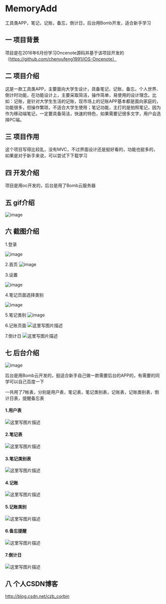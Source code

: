 # MemoryAdd
工具类APP，笔记，记账，备忘，倒计日，后台用Bomb开发，适合新手学习

## 一 项目背景
项目是在2016年6月份学习Oncenote源码并基于该项目开发的
（https://github.com/chenyufeng1991/iOS-Oncenote）

## 二 项目介绍
这是一款工具类APP，主要面向大学生设计，具备笔记，记账，备忘，个人世界、倒计时功能，在功能设计上，主要采取简洁，操作简单，易使用的设计理念。比如：记账，是针对大学生生活的记账，现市场上的记账APP基本都是面向家庭的，功能很多，但操作繁琐，不适合大学生使用；笔记功能，主打的是拍照笔记，因为作为移动端笔记，一定要具备简洁，快速的特色，如果需要记很多文字，用户会选择PC端。

## 三 项目作用
这个项目写得比较乱，没有MVC，不过界面设计还是挺好看的，功能也挺多的，如果是对于新手来说，可以尝试下下载学习 

## 四 开发介绍
项目是用oc开发的，后台是用了Bomb云服务器

## 五 gif介绍
![image](https://github.com/ChenZeBin/pushNeed/blob/master/gif/memoryGif.gif?raw=true)   

## 六 截图介绍
1.登录

![image](https://github.com/ChenZeBin/pushNeed/blob/master/%E5%9B%BE%E7%89%87/%E7%99%BB%E5%BD%95.png?raw=true)

2.首页
![image](https://github.com/ChenZeBin/pushNeed/blob/master/%E5%9B%BE%E7%89%87/%E9%A6%96%E9%A1%B5.png?raw=true)

3.设置

![image](https://github.com/ChenZeBin/pushNeed/blob/master/%E5%9B%BE%E7%89%87/%E8%AE%BE%E7%BD%AE.png?raw=true)

4.笔记页面选择类别


![image](https://github.com/ChenZeBin/pushNeed/blob/master/%E5%9B%BE%E7%89%87/%E7%AC%94%E8%AE%B0%E9%80%89%E6%8B%A9%E7%B1%BB%E5%88%AB.png?raw=true)

5.笔记类别
![image](https://github.com/ChenZeBin/pushNeed/blob/master/%E5%9B%BE%E7%89%87/%E7%AC%94%E8%AE%B0%E5%88%86%E7%B1%BB.png?raw=true)

6.记账页面
![这里写图片描述](https://github.com/ChenZeBin/pushNeed/blob/master/%E5%9B%BE%E7%89%87/%E8%AE%B0%E8%B4%A6.png?raw=true)

7.倒计日
![这里写图片描述](https://github.com/ChenZeBin/pushNeed/blob/master/%E5%9B%BE%E7%89%87/%E5%80%92%E8%AE%A1%E6%97%A5.png?raw=true)

## 七 后台介绍
![image](http://img.blog.csdn.net/20170509225333203?watermark/2/text/aHR0cDovL2Jsb2cuY3Nkbi5uZXQvY3piX0NvcmJpbg==/font/5a6L5L2T/fontsize/400/fill/I0JBQkFCMA==/dissolve/70/gravity/SouthEast)

后台是用Bomb云开发的，挺适合新手自己做一款需要后台的APP的，有需要的同学可以自己百度一下  

一共用了7帐表，分别是用户表，笔记表，笔记类别表，记账表，记账类别表，倒计日表，提醒备忘表

#### 1.用户表  
![这里写图片描述](http://img.blog.csdn.net/20170509230933746?watermark/2/text/aHR0cDovL2Jsb2cuY3Nkbi5uZXQvY3piX0NvcmJpbg==/font/5a6L5L2T/fontsize/400/fill/I0JBQkFCMA==/dissolve/70/gravity/SouthEast)

#### 2.笔记表  

![这里写图片描述](http://img.blog.csdn.net/20170509231021414?watermark/2/text/aHR0cDovL2Jsb2cuY3Nkbi5uZXQvY3piX0NvcmJpbg==/font/5a6L5L2T/fontsize/400/fill/I0JBQkFCMA==/dissolve/70/gravity/SouthEast)  

#### 3.笔记类别表

![这里写图片描述](http://img.blog.csdn.net/20170509231053497?watermark/2/text/aHR0cDovL2Jsb2cuY3Nkbi5uZXQvY3piX0NvcmJpbg==/font/5a6L5L2T/fontsize/400/fill/I0JBQkFCMA==/dissolve/70/gravity/SouthEast)  

#### 4.记账

![这里写图片描述](http://img.blog.csdn.net/20170509231127524?watermark/2/text/aHR0cDovL2Jsb2cuY3Nkbi5uZXQvY3piX0NvcmJpbg==/font/5a6L5L2T/fontsize/400/fill/I0JBQkFCMA==/dissolve/70/gravity/SouthEast)  

#### 5.记账类别

![这里写图片描述](http://img.blog.csdn.net/20170509231156587?watermark/2/text/aHR0cDovL2Jsb2cuY3Nkbi5uZXQvY3piX0NvcmJpbg==/font/5a6L5L2T/fontsize/400/fill/I0JBQkFCMA==/dissolve/70/gravity/SouthEast)  

#### 6.备忘提醒  
![这里写图片描述](http://img.blog.csdn.net/20170509231222728?watermark/2/text/aHR0cDovL2Jsb2cuY3Nkbi5uZXQvY3piX0NvcmJpbg==/font/5a6L5L2T/fontsize/400/fill/I0JBQkFCMA==/dissolve/70/gravity/SouthEast)  

#### 7.倒计日

![这里写图片描述](http://img.blog.csdn.net/20170509231252869?watermark/2/text/aHR0cDovL2Jsb2cuY3Nkbi5uZXQvY3piX0NvcmJpbg==/font/5a6L5L2T/fontsize/400/fill/I0JBQkFCMA==/dissolve/70/gravity/SouthEast)


## 八 个人CSDN博客
http://blog.csdn.net/czb_corbin




